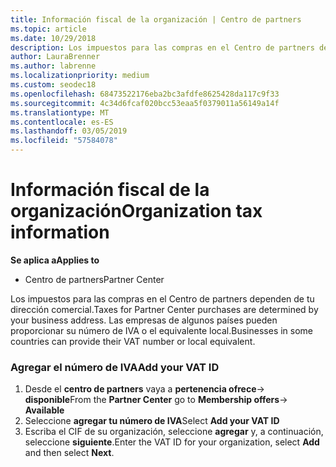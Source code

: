 ```yaml
---
title: Información fiscal de la organización | Centro de partners
ms.topic: article
ms.date: 10/29/2018
description: Los impuestos para las compras en el Centro de partners dependen de tu dirección comercial. Las empresas de algunos países pueden proporcionar su número de IVA o el equivalente local.
author: LauraBrenner
ms.author: labrenne
ms.localizationpriority: medium
ms.custom: seodec18
ms.openlocfilehash: 68473522176eba2bc3afdfe8625428da117c9f33
ms.sourcegitcommit: 4c34d6fcaf020bcc53eaa5f0379011a56149a14f
ms.translationtype: MT
ms.contentlocale: es-ES
ms.lasthandoff: 03/05/2019
ms.locfileid: "57584078"
---
```

# <a name="organization-tax-information"></a><span data-ttu-id="8812c-104">Información fiscal de la organización</span><span class="sxs-lookup"><span data-stu-id="8812c-104">Organization tax information</span></span>

<span data-ttu-id="8812c-105">**Se aplica a**</span><span class="sxs-lookup"><span data-stu-id="8812c-105">**Applies to**</span></span>

-  <span data-ttu-id="8812c-106">Centro de partners</span><span class="sxs-lookup"><span data-stu-id="8812c-106">Partner Center</span></span>

<span data-ttu-id="8812c-107">Los impuestos para las compras en el Centro de partners dependen de tu dirección comercial.</span><span class="sxs-lookup"><span data-stu-id="8812c-107">Taxes for Partner Center purchases are determined by your business address.</span></span> <span data-ttu-id="8812c-108">Las empresas de algunos países pueden proporcionar su número de IVA o el equivalente local.</span><span class="sxs-lookup"><span data-stu-id="8812c-108">Businesses in some countries can provide their VAT number or local equivalent.</span></span>

### <a name="add-your-vat-id"></a><span data-ttu-id="8812c-109">Agregar el número de IVA</span><span class="sxs-lookup"><span data-stu-id="8812c-109">Add your VAT ID</span></span>

1.  <span data-ttu-id="8812c-110">Desde el **centro de partners** vaya a **pertenencia ofrece**-> **disponible**</span><span class="sxs-lookup"><span data-stu-id="8812c-110">From the **Partner Center** go to **Membership offers**-> **Available**</span></span>
2.  <span data-ttu-id="8812c-111">Seleccione **agregar tu número de IVA**</span><span class="sxs-lookup"><span data-stu-id="8812c-111">Select **Add your VAT ID**</span></span>
3.  <span data-ttu-id="8812c-112">Escriba el CIF de su organización, seleccione **agregar** y, a continuación, seleccione **siguiente**.</span><span class="sxs-lookup"><span data-stu-id="8812c-112">Enter the VAT ID for your organization, select **Add** and then select **Next**.</span></span>





 



